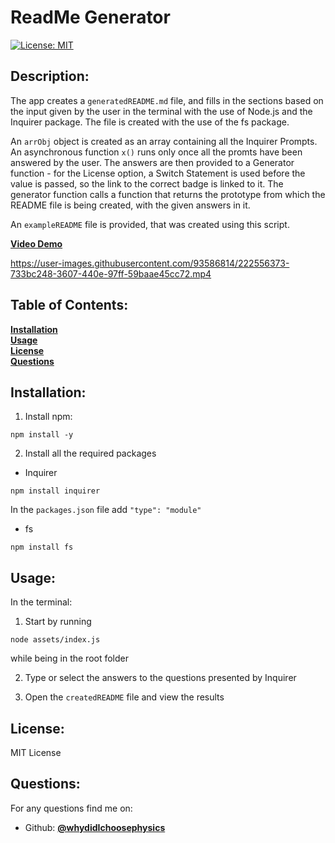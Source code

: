# ReadMe Generator

[![License: MIT](https://img.shields.io/badge/License-MIT-yellow.svg)](https://opensource.org/licenses/MIT)

## Description:

The app creates a `generatedREADME.md` file, and fills in the sections based on the input given by the user in the terminal with the use of Node.js and the Inquirer package. The file is created with the use of the fs package.

An `arrObj` object is created as an array containing all the Inquirer Prompts. An asynchronous function `x()` runs only once all the promts have been answered by the user. The answers are then provided to a Generator function - for the License option, a Switch Statement is used before the value is passed, so the link to the correct badge is linked to it. The generator function calls a function that returns the prototype from which the README file is being created, with the given answers in it.

An `exampleREADME` file is provided, that was created using this script.


[**Video Demo**](https://drive.google.com/file/d/17HAMkaHpc1YM4lG3RBAn2tKEkcR5B8If/view?usp=sharing)

https://user-images.githubusercontent.com/93586814/222556373-733bc248-3607-440e-97ff-59baae45cc72.mp4

## Table of Contents:

**[Installation](#Installation)**<br>
**[Usage](#Usage)**<br>
**[License](#License)**<br>
**[Questions](#Questions)**<br>
  
## Installation:

1. Install npm:

```
npm install -y
```

2. Install all the required packages

- Inquirer

```
npm install inquirer
```


In the `packages.json` file add `"type": "module"`

- fs

```
npm install fs
```


## Usage:

In the terminal:

1. Start by running

```
node assets/index.js
```

while being in the root folder

2. Type or select the answers to the questions presented by Inquirer

3. Open the `createdREADME` file and view the results


## License:

MIT License

## Questions:

For any questions find me on:

- Github: [**@whydidIchoosephysics**](https://github.com/whydidIchoosephysics)
